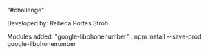 "#challenge" 

Developed by:
	Rebeca Portes Stroh

Modules added:
	"google-libphonenumber" : npm install --save-prod google-libphonenumber
	